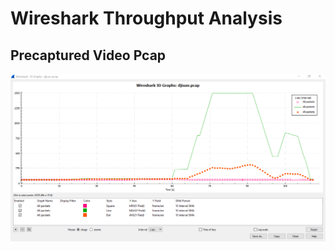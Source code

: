 # Wireshark Throughput Analysis

## Precaptured Video Pcap 

<p align="center">
  <img src="Assets/djiuav_pcap_wireshark_IO_Graph_Full.png" alt="Wireshark IO Graph" width="2000"/>
</p>
